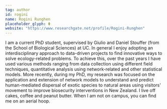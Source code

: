 ```yaml
---
tag: author
id: rogini
name: Rogini Runghen
placeholder_glyph: Φ
website: "https://www.researchgate.net/profile/Rogini-Runghen"
---
```


I am a current PhD student, supervised by Giulio and Daniel Stouffer (from the School of Biological Sciences) at UC. In general I enjoy adopting an interdisciplinary approach to data-driven projects to find innovative ways to solve ecology-related problems. To achieve this, over the past years I have used various methods ranging from data collection using different field techniques, quantitative analysis using network-related and other statistical models. More recently, during my PhD, my research was focused on the application and extension of network models to understand and predict human-mediated dispersal of exotic species to natural areas using visitors' movement to improve biosecurity interventions in New Zealand. I live off cakes, coffee and peanut butter. When I am not on campus, you can find me on an aerial hoop.
